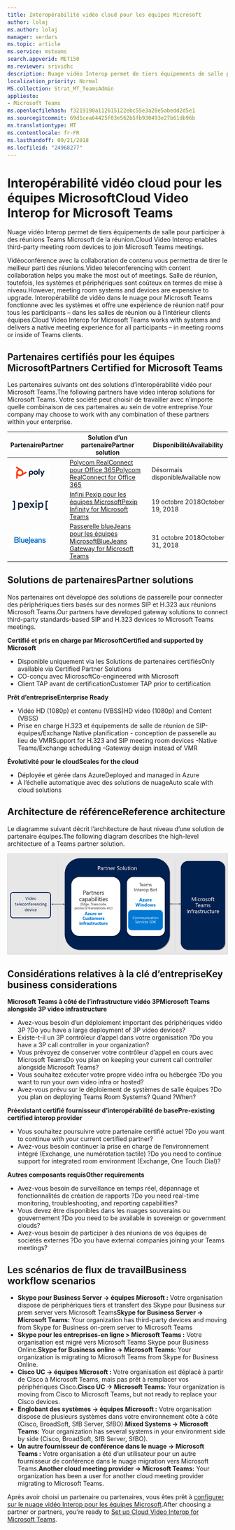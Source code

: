 ```yaml
---
title: Interopérabilité vidéo cloud pour les équipes Microsoft
author: lolaj
ms.author: lolaj
manager: serdars
ms.topic: article
ms.service: msteams
search.appverid: MET150
ms.reviewer: srividhc
description: Nuage vidéo Interop permet de tiers équipements de salle pour participer à des réunions Teams Microsoft de la réunion.
localization_priority: Normal
MS.collection: Strat_MT_TeamsAdmin
appliesto:
- Microsoft Teams
ms.openlocfilehash: f3219190a112615122ebc55e3a28e5abedd2d5e1
ms.sourcegitcommit: 69d1cea64425f03e562b5fb930493e27b61db96b
ms.translationtype: MT
ms.contentlocale: fr-FR
ms.lasthandoff: 09/21/2018
ms.locfileid: "24968277"
---
```

# <a name="cloud-video-interop-for-microsoft-teams"></a><span data-ttu-id="77cdf-103">Interopérabilité vidéo cloud pour les équipes Microsoft</span><span class="sxs-lookup"><span data-stu-id="77cdf-103">Cloud Video Interop for Microsoft Teams</span></span>

<span data-ttu-id="77cdf-104">Nuage vidéo Interop permet de tiers équipements de salle pour participer à des réunions Teams Microsoft de la réunion.</span><span class="sxs-lookup"><span data-stu-id="77cdf-104">Cloud Video Interop enables third-party meeting room devices to join Microsoft Teams meetings.</span></span>

<span data-ttu-id="77cdf-105">Vidéoconférence avec la collaboration de contenu vous permettra de tirer le meilleur parti des réunions.</span><span class="sxs-lookup"><span data-stu-id="77cdf-105">Video teleconferencing with content collaboration helps you make the most out of meetings.</span></span> <span data-ttu-id="77cdf-106">Salle de réunion, toutefois, les systèmes et périphériques sont coûteux en termes de mise à niveau.</span><span class="sxs-lookup"><span data-stu-id="77cdf-106">However, meeting room systems and devices are expensive to upgrade.</span></span> <span data-ttu-id="77cdf-107">Interopérabilité de vidéo dans le nuage pour Microsoft Teams fonctionne avec les systèmes et offre une expérience de réunion natif pour tous les participants – dans les salles de réunion ou à l’intérieur clients équipes.</span><span class="sxs-lookup"><span data-stu-id="77cdf-107">Cloud Video Interop for Microsoft Teams works with systems and delivers a native meeting experience for all participants – in meeting rooms or inside of Teams clients.</span></span> 

## <a name="partners-certified-for-microsoft-teams"></a><span data-ttu-id="77cdf-108">Partenaires certifiés pour les équipes Microsoft</span><span class="sxs-lookup"><span data-stu-id="77cdf-108">Partners Certified for Microsoft Teams</span></span>

<span data-ttu-id="77cdf-109">Les partenaires suivants ont des solutions d’interopérabilité vidéo pour Microsoft Teams.</span><span class="sxs-lookup"><span data-stu-id="77cdf-109">The following partners have video interop solutions for Microsoft Teams.</span></span> <span data-ttu-id="77cdf-110">Votre société peut choisir de travailler avec n’importe quelle combinaison de ces partenaires au sein de votre entreprise.</span><span class="sxs-lookup"><span data-stu-id="77cdf-110">Your company may choose to work with any combination of these partners within your enterprise.</span></span> 


|<span data-ttu-id="77cdf-111">Partenaire</span><span class="sxs-lookup"><span data-stu-id="77cdf-111">Partner</span></span>|<span data-ttu-id="77cdf-112">Solution d’un partenaire</span><span class="sxs-lookup"><span data-stu-id="77cdf-112">Partner solution</span></span>|<span data-ttu-id="77cdf-113">Disponibilité</span><span class="sxs-lookup"><span data-stu-id="77cdf-113">Availability</span></span>|
|----|---|----|
|![RealConnect de Polycom](media/polycom.png) |   [<span data-ttu-id="77cdf-115">Polycom RealConnect pour Office 365</span><span class="sxs-lookup"><span data-stu-id="77cdf-115">Polycom RealConnect for Office 365</span></span>](https://aka.ms/PolycomRealConnect)|<span data-ttu-id="77cdf-116">Désormais disponible</span><span class="sxs-lookup"><span data-stu-id="77cdf-116">Available now</span></span>|
|![Infini Pexip](media/pexip.png)| [<span data-ttu-id="77cdf-118">Infini Pexip pour les équipes Microsoft</span><span class="sxs-lookup"><span data-stu-id="77cdf-118">Pexip Infinity for Microsoft Teams</span></span>](https://aka.ms/PexipInfinity) | <span data-ttu-id="77cdf-119">19 octobre 2018</span><span class="sxs-lookup"><span data-stu-id="77cdf-119">October 19, 2018</span></span>|
|![Passerelle blueJeans](media/bluejeans.png)|[<span data-ttu-id="77cdf-121">Passerelle blueJeans pour les équipes Microsoft</span><span class="sxs-lookup"><span data-stu-id="77cdf-121">BlueJeans Gateway for Microsoft Teams</span></span>](https://aka.ms/BluejeansGateway) | <span data-ttu-id="77cdf-122">31 octobre 2018</span><span class="sxs-lookup"><span data-stu-id="77cdf-122">October 31, 2018</span></span>|

## <a name="partner-solutions"></a><span data-ttu-id="77cdf-123">Solutions de partenaires</span><span class="sxs-lookup"><span data-stu-id="77cdf-123">Partner solutions</span></span>

<span data-ttu-id="77cdf-124">Nos partenaires ont développé des solutions de passerelle pour connecter des périphériques tiers basés sur des normes SIP et H.323 aux réunions Microsoft Teams.</span><span class="sxs-lookup"><span data-stu-id="77cdf-124">Our partners have developed gateway solutions to connect third-party standards-based SIP and H.323 devices to Microsoft Teams meetings.</span></span>  
 
<span data-ttu-id="77cdf-125">**Certifié et pris en charge par Microsoft**</span><span class="sxs-lookup"><span data-stu-id="77cdf-125">**Certified and supported by Microsoft**</span></span>

- <span data-ttu-id="77cdf-126">Disponible uniquement via les Solutions de partenaires certifiés</span><span class="sxs-lookup"><span data-stu-id="77cdf-126">Only available via Certified Partner Solutions</span></span>
- <span data-ttu-id="77cdf-127">CO-conçu avec Microsoft</span><span class="sxs-lookup"><span data-stu-id="77cdf-127">Co-engineered with Microsoft</span></span>
- <span data-ttu-id="77cdf-128">Client TAP avant de certification</span><span class="sxs-lookup"><span data-stu-id="77cdf-128">Customer TAP prior to certification</span></span>

<span data-ttu-id="77cdf-129">**Prêt d’entreprise**</span><span class="sxs-lookup"><span data-stu-id="77cdf-129">**Enterprise Ready**</span></span>

- <span data-ttu-id="77cdf-130">Vidéo HD (1080p) et contenu (VBSS)</span><span class="sxs-lookup"><span data-stu-id="77cdf-130">HD video (1080p) and Content (VBSS)</span></span>
- <span data-ttu-id="77cdf-131">Prise en charge H.323 et équipements de salle de réunion de SIP-équipes/Exchange Native planification - conception de passerelle au lieu de VMR</span><span class="sxs-lookup"><span data-stu-id="77cdf-131">Support for H.323 and SIP meeting room devices -Native Teams/Exchange scheduling -Gateway design instead of VMR</span></span>

<span data-ttu-id="77cdf-132">**Évolutivité pour le cloud**</span><span class="sxs-lookup"><span data-stu-id="77cdf-132">**Scales for the cloud**</span></span>

- <span data-ttu-id="77cdf-133">Déployée et gérée dans Azure</span><span class="sxs-lookup"><span data-stu-id="77cdf-133">Deployed and managed in Azure</span></span>
- <span data-ttu-id="77cdf-134">À l’échelle automatique avec des solutions de nuage</span><span class="sxs-lookup"><span data-stu-id="77cdf-134">Auto scale with cloud solutions</span></span>

 
## <a name="reference-architecture"></a><span data-ttu-id="77cdf-135">Architecture de référence</span><span class="sxs-lookup"><span data-stu-id="77cdf-135">Reference architecture</span></span>

<span data-ttu-id="77cdf-136">Le diagramme suivant décrit l’architecture de haut niveau d’une solution de partenaire équipes.</span><span class="sxs-lookup"><span data-stu-id="77cdf-136">The following diagram describes the high-level architecture of a Teams partner solution.</span></span>

![Solution d’un partenaire en nuage vidéo Interop équipes](media/teams-cloud-video-interop-partner-solution.png)

## <a name="key-business-considerations"></a><span data-ttu-id="77cdf-138">Considérations relatives à la clé d’entreprise</span><span class="sxs-lookup"><span data-stu-id="77cdf-138">Key business considerations</span></span>

<span data-ttu-id="77cdf-139">**Microsoft Teams à côté de l’infrastructure vidéo 3P**</span><span class="sxs-lookup"><span data-stu-id="77cdf-139">**Microsoft Teams alongside 3P video infrastructure**</span></span>

- <span data-ttu-id="77cdf-140">Avez-vous besoin d’un déploiement important des périphériques vidéo 3P ?</span><span class="sxs-lookup"><span data-stu-id="77cdf-140">Do you have a large deployment of 3P video devices?</span></span>
- <span data-ttu-id="77cdf-141">Existe-t-il un 3P contrôleur d’appel dans votre organisation ?</span><span class="sxs-lookup"><span data-stu-id="77cdf-141">Do you have a 3P call controller in your organization?</span></span>
- <span data-ttu-id="77cdf-142">Vous prévoyez de conserver votre contrôleur d’appel en cours avec Microsoft Teams</span><span class="sxs-lookup"><span data-stu-id="77cdf-142">Do you plan on keeping your current call controller alongside Microsoft Teams?</span></span>
- <span data-ttu-id="77cdf-143">Vous souhaitez exécuter votre propre vidéo infra ou hébergée ?</span><span class="sxs-lookup"><span data-stu-id="77cdf-143">Do you want to run your own video infra or hosted?</span></span> 
- <span data-ttu-id="77cdf-144">Avez-vous prévu sur le déploiement de systèmes de salle équipes ?</span><span class="sxs-lookup"><span data-stu-id="77cdf-144">Do you plan on deploying Teams Room Systems?</span></span> <span data-ttu-id="77cdf-145">Quand ?</span><span class="sxs-lookup"><span data-stu-id="77cdf-145">When?</span></span>

<span data-ttu-id="77cdf-146">**Préexistant certifié fournisseur d’interopérabilité de base**</span><span class="sxs-lookup"><span data-stu-id="77cdf-146">**Pre-existing certified interop provider**</span></span>

- <span data-ttu-id="77cdf-147">Vous souhaitez poursuivre votre partenaire certifié actuel ?</span><span class="sxs-lookup"><span data-stu-id="77cdf-147">Do you want to continue with your current certified partner?</span></span>
- <span data-ttu-id="77cdf-148">Avez-vous besoin continuer la prise en charge de l’environnement intégré (Exchange, une numérotation tactile) ?</span><span class="sxs-lookup"><span data-stu-id="77cdf-148">Do you need to continue support for integrated room environment (Exchange, One Touch Dial)?</span></span>

<span data-ttu-id="77cdf-149">**Autres composants requis**</span><span class="sxs-lookup"><span data-stu-id="77cdf-149">**Other requirements**</span></span>

- <span data-ttu-id="77cdf-150">Avez-vous besoin de surveillance en temps réel, dépannage et fonctionnalités de création de rapports ?</span><span class="sxs-lookup"><span data-stu-id="77cdf-150">Do you need real-time monitoring, troubleshooting, and reporting capabilities?</span></span>
- <span data-ttu-id="77cdf-151">Vous devez être disponibles dans les nuages souverains ou gouvernement ?</span><span class="sxs-lookup"><span data-stu-id="77cdf-151">Do you need to be available in sovereign or government clouds?</span></span>
- <span data-ttu-id="77cdf-152">Avez-vous besoin de participer à des réunions de vos équipes de sociétés externes ?</span><span class="sxs-lookup"><span data-stu-id="77cdf-152">Do you have external companies joining your Teams meetings?</span></span> 

## <a name="business-workflow-scenarios"></a><span data-ttu-id="77cdf-153">Les scénarios de flux de travail</span><span class="sxs-lookup"><span data-stu-id="77cdf-153">Business workflow scenarios</span></span>

- <span data-ttu-id="77cdf-154">**Skype pour Business Server -> équipes Microsoft :** Votre organisation dispose de périphériques tiers et transfert des Skype pour Business sur prem server vers Microsoft Teams</span><span class="sxs-lookup"><span data-stu-id="77cdf-154">**Skype for Business Server -> Microsoft Teams:** Your organization has third-party devices and moving from Skype for Business on-prem server to Microsoft Teams</span></span>  
- <span data-ttu-id="77cdf-155">**Skype pour les entreprises-en ligne > Microsoft Teams :** Votre organisation est migré vers Microsoft Teams Skype pour Business Online.</span><span class="sxs-lookup"><span data-stu-id="77cdf-155">**Skype for Business online -> Microsoft Teams:** Your organization is migrating to Microsoft Teams from Skype for Business Online.</span></span>
- <span data-ttu-id="77cdf-156">**Cisco UC -> équipes Microsoft :** Votre organisation est déplacé à partir de Cisco à Microsoft Teams, mais pas prêt à remplacer vos périphériques Cisco.</span><span class="sxs-lookup"><span data-stu-id="77cdf-156">**Cisco UC -> Microsoft Teams:** Your organization is moving from Cisco to Microsoft Teams, but not ready to replace your Cisco devices.</span></span>
- <span data-ttu-id="77cdf-157">**Englobant des systèmes -> équipes Microsoft :** Votre organisation dispose de plusieurs systèmes dans votre environnement côte à côte (Cisco, BroadSoft, SfB Server, SfBO).</span><span class="sxs-lookup"><span data-stu-id="77cdf-157">**Mixed Systems -> Microsoft Teams:** Your organization has several systems in your environment side by side (Cisco, BroadSoft, SfB Server, SfBO).</span></span>
- <span data-ttu-id="77cdf-158">**Un autre fournisseur de conférence dans le nuage -> Microsoft Teams :** Votre organisation a été d’un utilisateur pour un autre fournisseur de conférence dans le nuage migration vers Microsoft Teams.</span><span class="sxs-lookup"><span data-stu-id="77cdf-158">**Another cloud meeting provider -> Microsoft Teams:** Your organization has been a user for another cloud meeting provider migrating to Microsoft Teams.</span></span>


<span data-ttu-id="77cdf-159">Après avoir choisi un partenaire ou partenaires, vous êtes prêt à [configurer sur le nuage vidéo Interop pour les équipes Microsoft](cloud-video-interop-for-teams-set-up.md).</span><span class="sxs-lookup"><span data-stu-id="77cdf-159">After choosing a partner or partners, you're ready to [Set up Cloud Video Interop for Microsoft Teams](cloud-video-interop-for-teams-set-up.md).</span></span> 